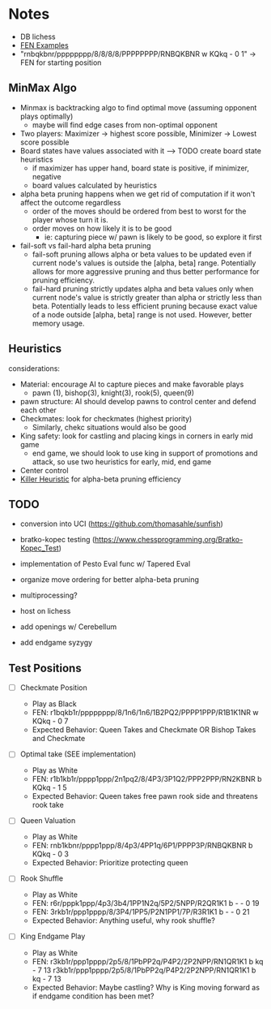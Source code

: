 # Notes
- DB lichess
- [FEN Examples](https://github.com/zabuzara/Chess-Fen/blob/main/FENs.txt)
- "rnbqkbnr/pppppppp/8/8/8/8/PPPPPPPP/RNBQKBNR w KQkq - 0 1" -> FEN for starting position

## MinMax Algo
- Minmax is backtracking algo to find optimal move (assuming opponent plays optimally)
    - maybe will find edge cases from non-optimal opponent
- Two players: Maximizer -> highest score possible, Minimizer -> Lowest score possible
- Board states have values associated with it --> TODO create board state heuristics
    - if maximizer has upper hand, board state is positive, if minimizer, negative
    - board values calculated by heuristics
- alpha beta pruning happens when we get rid of computation if it won't affect the outcome regardless
    - order of the moves should be ordered from best to worst for the player whose turn it is.
    - order moves on how likely it is to be good
        - ie: capturing piece w/ pawn is likely to be good, so explore it first
- fail-soft vs fail-hard alpha beta pruning
    - fail-soft pruning allows alpha or beta values to be updated even if current node's values is outside the [alpha, beta] range. Potentially allows for more aggressive pruning and thus better performance for pruning efficiency.
    - fail-hard pruning strictly updates alpha and beta values only when current node's value is strictly greater than alpha or strictly less than beta. Potentially leads to less efficient pruning because exact value of a node outside [alpha, beta] range is not used. However, better memory usage.

## Heuristics
considerations:
- Material: encourage AI to capture pieces and make favorable plays
    - pawn (1), bishop(3), knight(3), rook(5), queen(9)
- pawn structure: AI should develop pawns to control center and defend each other
- Checkmates: look for checkmates (highest priority)
    - Similarly, chekc situations would also be good
- King safety: look for castling and placing kings in corners in early mid game
    - end game, we should look to use king in support of promotions and attack, so use two heuristics for early, mid, end game
- Center control
- [Killer Heuristic](https://en.wikipedia.org/wiki/Killer_heuristic) for alpha-beta pruning efficiency

## TODO
- conversion into UCI (https://github.com/thomasahle/sunfish)
- bratko-kopec testing (https://www.chessprogramming.org/Bratko-Kopec_Test)
- implementation of Pesto Eval func w/ Tapered Eval
- organize move ordering for better alpha-beta pruning
- multiprocessing?

- host on lichess

- add openings w/ Cerebellum
- add endgame syzygy

## Test Positions
- [ ] Checkmate Position
    - Play as Black
    - FEN: r1bqkb1r/pppppppp/8/1n6/1n6/1B2PQ2/PPPP1PPP/R1B1K1NR w KQkq - 0 7
    - Expected Behavior: Queen Takes and Checkmate OR Bishop Takes and Checkmate

- [ ] Optimal take (SEE implementation)
    - Play as White
    - FEN: r1b1kb1r/pppp1ppp/2n1pq2/8/4P3/3P1Q2/PPP2PPP/RN2KBNR b KQkq - 1 5
    - Expected Behavior: Queen takes free pawn rook side and threatens rook take

- [ ] Queen Valuation
    - Play as White
    - FEN: rnb1kbnr/pppp1ppp/8/4p3/4PP1q/6P1/PPPP3P/RNBQKBNR b KQkq - 0 3
    - Expected Behavior: Prioritize protecting queen

- [ ] Rook Shuffle
    - Play as White
    - FEN: r6r/pppk1ppp/4p3/3b4/1PP1N2q/5P2/5NPP/R2QR1K1 b - - 0 19
    - FEN: 3rkb1r/ppp1pppp/8/3P4/1PP5/P2N1PP1/7P/R3R1K1 b - - 0 21
    - Expected Behavior: Anything useful, why rook shuffle?

- [ ] King Endgame Play
    - Play as White
    - FEN:  r3kb1r/ppp1pppp/2p5/8/1PbPP2q/P4P2/2P2NPP/RN1QR1K1 b kq - 7 13
r3kb1r/ppp1pppp/2p5/8/1PbPP2q/P4P2/2P2NPP/RN1QR1K1 b kq - 7 13
    - Expected Behavior: Maybe castling? Why is King moving forward as if endgame condition has been met?
